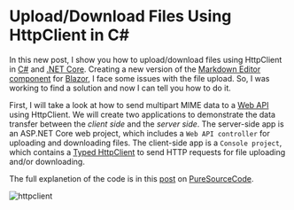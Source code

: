 # Upload/Download Files Using HttpClient in C#

In this new post, I show you how to upload/download files using HttpClient in [C#](https://www.puresourcecode.com/tag/csharp/) and [.NET Core](https://www.puresourcecode.com/category/dotnet/net-core/). Creating a new version of the [Markdown Editor component](https://www.puresourcecode.com/dotnet/blazor/markdown-editor-with-blazor/) for [Blazor](https://www.puresourcecode.com/category/dotnet/blazor/), I face some issues with the file upload. So, I was working to find a solution and now I can tell you how to do it.

First, I will take a look at how to send multipart MIME data to a [Web API](https://www.puresourcecode.com/category/dotnet/webapi/) using HttpClient. We will create two applications to demonstrate the data transfer between the _client side_ and the _server side_. The server-side app is an ASP.NET Core web project, which includes a `Web API controller` for uploading and downloading files. The client-side app is a `Console project`, which contains a [Typed HttpClient](https://docs.microsoft.com/en-us/aspnet/core/fundamentals/http-requests?view=aspnetcore-3.1#typed-clients) to send HTTP requests for file uploading and/or downloading.

The full explanetion of the code is in this [post](https://www.puresourcecode.com/dotnet/net6/upload-download-files-using-httpclient/) on [PureSourceCode](https://www.puresourcecode.com/).

![httpclient](https://user-images.githubusercontent.com/9497415/148814861-1928a09a-998e-4b52-975b-d4ba6b3a3774.gif)
